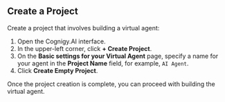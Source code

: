 ## Create a Project

Create a project that involves building a virtual agent:

1. Open the Cognigy.AI interface.
2. In the upper-left corner, click **+ Create Project**.
3. On the **Basic settings for your Virtual Agent** page, specify a name for your agent in the **Project Name** field, for example, `AI Agent`.
4. Click **Create Empty Project**.

Once the project creation is complete, you can proceed with building the virtual agent.

